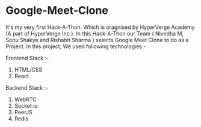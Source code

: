 # Google-Meet-Clone

It's my very first Hack-A-Thon. Which is oragnised by HyperVerge Academy (A part of HyperVerge Inc.). In this Hack-A-Thon our Team ( Nivedha M, Sonu Shakya and Rishabh Sharma ) selects Google Meet Clone to do as a Project. 
In this project, We used following technologies -

Frontend Stack :- 

1) HTML/CSS
2) React

Backend Stack :-

1) WebRTC
2) Socket.io
3) PeerJS
4) Redis
